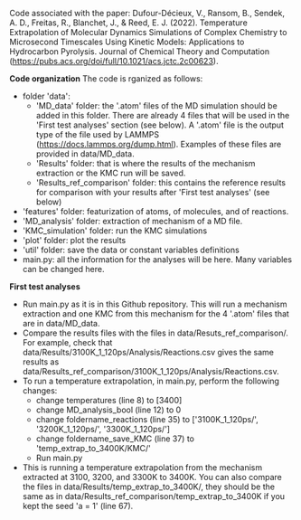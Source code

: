 Code associated with the paper: Dufour-Décieux, V., Ransom, B., Sendek, A. D., Freitas, R., Blanchet, J., & Reed, E. J. (2022). Temperature Extrapolation of Molecular Dynamics Simulations of Complex Chemistry to Microsecond Timescales Using Kinetic Models: Applications to Hydrocarbon Pyrolysis. Journal of Chemical Theory and Computation (https://pubs.acs.org/doi/full/10.1021/acs.jctc.2c00623).

**Code organization**
The code is rganized as follows:
- folder 'data': 
    - 'MD_data' folder: the '.atom' files of the MD simulation should be added in this folder. There are already 4 files that will be used in the 'First test analyses' section (see below). A '.atom' file is the output type of the file used by LAMMPS (https://docs.lammps.org/dump.html). Examples of these files are provided in data/MD_data. 
    - 'Results' folder: that is where the results of the mechanism extraction or the KMC run will be saved. 
    - 'Results_ref_comparison' folder: this contains the reference results for comparison with your results after 'First test analyses' (see below)
- 'features' folder: featurization of atoms, of molecules, and of reactions.
- 'MD_analysis' folder: extraction of mechanism of a MD file.
- 'KMC_simulation' folder: run the KMC simulations
- 'plot' folder: plot the results
- 'util' folder: save the data or constant variables definitions
- main.py: all the information for the analyses will be here. Many variables can be changed here.


**First test analyses**
- Run main.py as it is in this Github repository. This will run a mechanism extraction and one KMC from this mechanism for the 4 '.atom' files that are in data/MD_data. 
- Compare the results files with the files in data/Resuts_ref_comparison/. For example, check that data/Results/3100K_1_120ps/Analysis/Reactions.csv gives the same results as data/Results_ref_comparison/3100K_1_120ps/Analysis/Reactions.csv.
- To run a temperature extrapolation, in main.py, perform the following changes:
    - change temperatures (line 8) to [3400]
    - change MD_analysis_bool (line 12) to 0 
    - change foldername_reactions (line 35) to ['3100K_1_120ps/', '3200K_1_120ps/', '3300K_1_120ps/']
    - change foldername_save_KMC (line 37) to 'temp_extrap_to_3400K/KMC/'
    - Run main.py
- This is running a temperature extrapolation from the mechanism extracted at 3100, 3200, and 3300K to 3400K. You can also compare the files in data/Results/temp_extrap_to_3400K/, they should be the same as in data/Results_ref_comparison/temp_extrap_to_3400K if you kept the seed 'a = 1' (line 67). 
